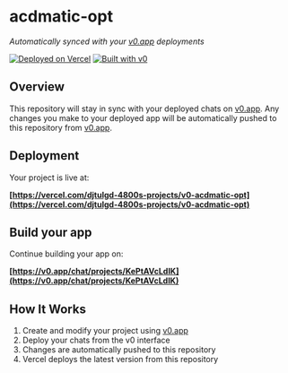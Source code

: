 # acdmatic-opt

*Automatically synced with your [v0.app](https://v0.app) deployments*

[![Deployed on Vercel](https://img.shields.io/badge/Deployed%20on-Vercel-black?style=for-the-badge&logo=vercel)](https://vercel.com/djtulgd-4800s-projects/v0-acdmatic-opt)
[![Built with v0](https://img.shields.io/badge/Built%20with-v0.app-black?style=for-the-badge)](https://v0.app/chat/projects/KePtAVcLdIK)

## Overview

This repository will stay in sync with your deployed chats on [v0.app](https://v0.app).
Any changes you make to your deployed app will be automatically pushed to this repository from [v0.app](https://v0.app).

## Deployment

Your project is live at:

**[https://vercel.com/djtulgd-4800s-projects/v0-acdmatic-opt](https://vercel.com/djtulgd-4800s-projects/v0-acdmatic-opt)**

## Build your app

Continue building your app on:

**[https://v0.app/chat/projects/KePtAVcLdIK](https://v0.app/chat/projects/KePtAVcLdIK)**

## How It Works

1. Create and modify your project using [v0.app](https://v0.app)
2. Deploy your chats from the v0 interface
3. Changes are automatically pushed to this repository
4. Vercel deploys the latest version from this repository